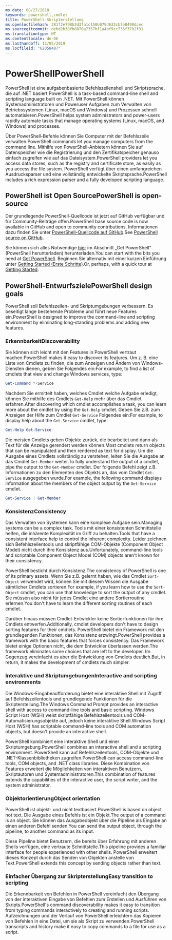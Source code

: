 ```yaml
---
ms.date: 08/27/2018
keywords: powershell,cmdlet
title: PowerShell-Skripterstellung
ms.openlocfilehash: 281f2e798b3d3fa1c150b079d633cb7e8490dcec
ms.sourcegitcommit: debd2b38fb8070a7357bf1a4bf9cc736f3702f31
ms.translationtype: HT
ms.contentlocale: de-DE
ms.lasthandoff: 12/05/2019
ms.locfileid: "62058487"
---
```

# <a name="powershell"></a><span data-ttu-id="7a67e-103">PowerShell</span><span class="sxs-lookup"><span data-stu-id="7a67e-103">PowerShell</span></span>

<span data-ttu-id="7a67e-104">PowerShell ist eine aufgabenbasierte Befehlszeilenshell und Skriptsprache, die auf .NET basiert.</span><span class="sxs-lookup"><span data-stu-id="7a67e-104">PowerShell is a task-based command-line shell and scripting language built on .NET.</span></span>
<span data-ttu-id="7a67e-105">Mit PowerShell können Systemadministratoren und Poweruser Aufgaben zum Verwalten von Betriebssystemen (Linux, macOS und Windows) und Prozessen schnell automatisieren.</span><span class="sxs-lookup"><span data-stu-id="7a67e-105">PowerShell helps system administrators and power-users rapidly automate tasks that manage operating systems (Linux, macOS, and Windows) and processes.</span></span>

<span data-ttu-id="7a67e-106">Über PowerShell-Befehle können Sie Computer mit der Befehlszeile verwalten.</span><span class="sxs-lookup"><span data-stu-id="7a67e-106">PowerShell commands let you manage computers from the command line.</span></span> <span data-ttu-id="7a67e-107">Mithilfe von PowerShell-Anbietern können Sie auf Datenspeicher wie die Registrierung und den Zertifikatspeicher genauso einfach zugreifen wie auf das Dateisystem.</span><span class="sxs-lookup"><span data-stu-id="7a67e-107">PowerShell providers let you access data stores, such as the registry and certificate store, as easily as you access the file system.</span></span> <span data-ttu-id="7a67e-108">PowerShell verfügt über einen umfangreichen Ausdrucksparser und eine vollständig entwickelte Skriptsprache.</span><span class="sxs-lookup"><span data-stu-id="7a67e-108">PowerShell includes a rich expression parser and a fully developed scripting language.</span></span>

## <a name="powershell-is-open-source"></a><span data-ttu-id="7a67e-109">PowerShell ist Open Source</span><span class="sxs-lookup"><span data-stu-id="7a67e-109">PowerShell is open-source</span></span>

<span data-ttu-id="7a67e-110">Der grundlegende PowerShell-Quellcode ist jetzt auf GitHub verfügbar und für Community-Beiträge offen.</span><span class="sxs-lookup"><span data-stu-id="7a67e-110">PowerShell base source code is now available in GitHub and open to community contributions.</span></span>
<span data-ttu-id="7a67e-111">Informationen dazu finden Sie unter [PowerShell-Quellcode auf GitHub](https://github.com/powershell/powershell).</span><span class="sxs-lookup"><span data-stu-id="7a67e-111">See [PowerShell source on GitHub](https://github.com/powershell/powershell).</span></span>

<span data-ttu-id="7a67e-112">Sie können sich alles Notwendige [hier](https://github.com/PowerShell/PowerShell#get-powershell) im Abschnitt „Get PowerShell“ (PowerShell herunterladen) herunterladen.</span><span class="sxs-lookup"><span data-stu-id="7a67e-112">You can start with the bits you need at [Get PowerShell](https://github.com/PowerShell/PowerShell#get-powershell).</span></span>
<span data-ttu-id="7a67e-113">Beginnen Sie alternativ mit einer kurzen Einführung unter [Getting Started (Erste Schritte)](https://github.com/PowerShell/PowerShell/blob/master/docs/learning-powershell).</span><span class="sxs-lookup"><span data-stu-id="7a67e-113">Or, perhaps, with a quick tour at [Getting Started](https://github.com/PowerShell/PowerShell/blob/master/docs/learning-powershell).</span></span>

## <a name="powershell-design-goals"></a><span data-ttu-id="7a67e-114">PowerShell-Entwurfsziele</span><span class="sxs-lookup"><span data-stu-id="7a67e-114">PowerShell design goals</span></span>

<span data-ttu-id="7a67e-115">PowerShell soll Befehlszeilen- und Skriptumgebungen verbessern. Es beseitigt lange bestehende Probleme und führt neue Features ein.</span><span class="sxs-lookup"><span data-stu-id="7a67e-115">PowerShell is designed to improve the command-line and scripting environment by eliminating long-standing problems and adding new features.</span></span>

### <a name="discoverability"></a><span data-ttu-id="7a67e-116">Erkennbarkeit</span><span class="sxs-lookup"><span data-stu-id="7a67e-116">Discoverability</span></span>

<span data-ttu-id="7a67e-117">Sie können sich leicht mit den Features in PowerShell vertraut machen.</span><span class="sxs-lookup"><span data-stu-id="7a67e-117">PowerShell makes it easy to discover its features.</span></span> <span data-ttu-id="7a67e-118">Um z. B. eine Liste von Cmdlets zu finden, die zum Anzeigen und Ändern von Windows-Diensten dienen, geben Sie Folgendes ein:</span><span class="sxs-lookup"><span data-stu-id="7a67e-118">For example, to find a list of cmdlets that view and change Windows services, type:</span></span>

```powershell
Get-Command *-Service
```

<span data-ttu-id="7a67e-119">Nachdem Sie ermittelt haben, welches Cmdlet welche Aufgabe erledigt, können Sie mithilfe des Cmdlets `Get-Help` mehr über das Cmdlet erfahren.</span><span class="sxs-lookup"><span data-stu-id="7a67e-119">After discovering which cmdlet accomplishes a task, you can learn more about the cmdlet by using the `Get-Help` cmdlet.</span></span> <span data-ttu-id="7a67e-120">Geben Sie z.B. zum Anzeigen der Hilfe zum Cmdlet `Get-Service` Folgendes ein:</span><span class="sxs-lookup"><span data-stu-id="7a67e-120">For example, to display help about the `Get-Service` cmdlet, type:</span></span>

```powershell
Get-Help Get-Service
```

<span data-ttu-id="7a67e-121">Die meisten Cmdlets geben Objekte zurück, die bearbeitet und dann als Text für die Anzeige gerendert werden können.</span><span class="sxs-lookup"><span data-stu-id="7a67e-121">Most cmdlets return objects that can be manipulated and then rendered as text for display.</span></span> <span data-ttu-id="7a67e-122">Um die Ausgabe eines Cmdlets vollständig zu verstehen, leiten Sie die Ausgabe an das Cmdlet `Get-Member` weiter.</span><span class="sxs-lookup"><span data-stu-id="7a67e-122">To fully understand the output of a cmdlet, pipe the output to the `Get-Member` cmdlet.</span></span> <span data-ttu-id="7a67e-123">Der folgende Befehl zeigt z.B. Informationen zu den Elementen des Objekts an, das vom Cmdlet `Get-Service` ausgegeben wurde.</span><span class="sxs-lookup"><span data-stu-id="7a67e-123">For example, the following command displays information about the members of the object output by the `Get-Service` cmdlet.</span></span>

```powershell
Get-Service | Get-Member
```

### <a name="consistency"></a><span data-ttu-id="7a67e-124">Konsistenz</span><span class="sxs-lookup"><span data-stu-id="7a67e-124">Consistency</span></span>

<span data-ttu-id="7a67e-125">Das Verwalten von Systemen kann eine komplexe Aufgabe sein.</span><span class="sxs-lookup"><span data-stu-id="7a67e-125">Managing systems can be a complex task.</span></span> <span data-ttu-id="7a67e-126">Tools mit einer konsistenten Schnittstelle helfen, die inhärente Komplexität im Griff zu behalten.</span><span class="sxs-lookup"><span data-stu-id="7a67e-126">Tools that have a consistent interface help to control the inherent complexity.</span></span> <span data-ttu-id="7a67e-127">Leider zeichnen sich Befehlszeilentools und skriptfähige COM-Objekte (Component Object Model) nicht durch ihre Konsistenz aus.</span><span class="sxs-lookup"><span data-stu-id="7a67e-127">Unfortunately, command-line tools and scriptable Component Object Model (COM) objects aren't known for their consistency.</span></span>

<span data-ttu-id="7a67e-128">PowerShell besticht durch Konsistenz.</span><span class="sxs-lookup"><span data-stu-id="7a67e-128">The consistency of PowerShell is one of its primary assets.</span></span> <span data-ttu-id="7a67e-129">Wenn Sie z.B. gelernt haben, wie das Cmdlet `Sort-Object` verwendet wird, können Sie mit diesem Wissen die Ausgabe sämtlicher Cmdlets sortieren.</span><span class="sxs-lookup"><span data-stu-id="7a67e-129">For example, if you learn how to use the `Sort-Object` cmdlet, you can use that knowledge to sort the output of any cmdlet.</span></span> <span data-ttu-id="7a67e-130">Sie müssen also nicht für jedes Cmdlet eine andere Sortierroutine erlernen.</span><span class="sxs-lookup"><span data-stu-id="7a67e-130">You don't have to learn the different sorting routines of each cmdlet.</span></span>

<span data-ttu-id="7a67e-131">Darüber hinaus müssen Cmdlet-Entwickler keine Sortierfunktionen für ihre Cmdlets entwerfen.</span><span class="sxs-lookup"><span data-stu-id="7a67e-131">Additionally, cmdlet developers don't have to design sorting features for their cmdlets.</span></span> <span data-ttu-id="7a67e-132">PowerShell bietet ein Framework mit den grundlegenden Funktionen, das Konsistenz erzwingt.</span><span class="sxs-lookup"><span data-stu-id="7a67e-132">PowerShell provides a framework with the basic features that forces consistency.</span></span> <span data-ttu-id="7a67e-133">Das Framework bietet einige Optionen nicht, die dem Entwickler überlassen werden.</span><span class="sxs-lookup"><span data-stu-id="7a67e-133">The framework eliminates some choices that are left to the developer.</span></span> <span data-ttu-id="7a67e-134">Im Gegenzug vereinfacht es aber die Entwicklung von Cmdlets deutlich.</span><span class="sxs-lookup"><span data-stu-id="7a67e-134">But, in return, it makes the development of cmdlets much simpler.</span></span>

### <a name="interactive-and-scripting-environments"></a><span data-ttu-id="7a67e-135">Interaktive und Skriptumgebungen</span><span class="sxs-lookup"><span data-stu-id="7a67e-135">Interactive and scripting environments</span></span>

<span data-ttu-id="7a67e-136">Die Windows-Eingabeaufforderung bietet eine interaktive Shell mit Zugriff auf Befehlszeilentools und grundlegende Funktionen für die Skripterstellung.</span><span class="sxs-lookup"><span data-stu-id="7a67e-136">The Windows Command Prompt provides an interactive shell with access to command-line tools and basic scripting.</span></span> <span data-ttu-id="7a67e-137">Windows Script Host (WSH) weist skriptfähige Befehlszeilentools und COM-Automatisierungsobjekte auf, jedoch keine interaktive Shell.</span><span class="sxs-lookup"><span data-stu-id="7a67e-137">Windows Script Host (WSH) has scriptable command-line tools and COM automation objects, but doesn't provide an interactive shell.</span></span>

<span data-ttu-id="7a67e-138">PowerShell kombiniert eine interaktive Shell und einer Skriptumgebung.</span><span class="sxs-lookup"><span data-stu-id="7a67e-138">PowerShell combines an interactive shell and a scripting environment.</span></span> <span data-ttu-id="7a67e-139">PowerShell kann auf Befehlszeilentools, COM-Objekte und .NET-Klassenbibliotheken zugreifen.</span><span class="sxs-lookup"><span data-stu-id="7a67e-139">PowerShell can access command-line tools, COM objects, and .NET class libraries.</span></span> <span data-ttu-id="7a67e-140">Diese Kombination von Features erweitert die Möglichkeiten von interaktiven Benutzern, Skriptautoren und Systemadministratoren.</span><span class="sxs-lookup"><span data-stu-id="7a67e-140">This combination of features extends the capabilities of the interactive user, the script writer, and the system administrator.</span></span>

### <a name="object-orientation"></a><span data-ttu-id="7a67e-141">Objektorientierung</span><span class="sxs-lookup"><span data-stu-id="7a67e-141">Object orientation</span></span>

<span data-ttu-id="7a67e-142">PowerShell ist objekt- und nicht textbasiert.</span><span class="sxs-lookup"><span data-stu-id="7a67e-142">PowerShell is based on object not text.</span></span> <span data-ttu-id="7a67e-143">Die Ausgabe eines Befehls ist ein Objekt.</span><span class="sxs-lookup"><span data-stu-id="7a67e-143">The output of a command is an object.</span></span> <span data-ttu-id="7a67e-144">Sie können das Ausgabeobjekt über die Pipeline als Eingabe an einen anderen Befehl senden.</span><span class="sxs-lookup"><span data-stu-id="7a67e-144">You can send the output object, through the pipeline, to another command as its input.</span></span>

<span data-ttu-id="7a67e-145">Diese Pipeline bietet Benutzern, die bereits über Erfahrung mit anderen Shells verfügen, eine vertraute Schnittstelle.</span><span class="sxs-lookup"><span data-stu-id="7a67e-145">This pipeline provides a familiar interface for people experienced with other shells.</span></span> <span data-ttu-id="7a67e-146">PowerShell erweitert dieses Konzept durch das Senden von Objekten anstelle von Text.</span><span class="sxs-lookup"><span data-stu-id="7a67e-146">PowerShell extends this concept by sending objects rather than text.</span></span>

### <a name="easy-transition-to-scripting"></a><span data-ttu-id="7a67e-147">Einfacher Übergang zur Skripterstellung</span><span class="sxs-lookup"><span data-stu-id="7a67e-147">Easy transition to scripting</span></span>

<span data-ttu-id="7a67e-148">Die Erkennbarkeit von Befehlen in PowerShell vereinfacht den Übergang von der interaktiven Eingabe von Befehlen zum Erstellen und Ausführen von Skripts.</span><span class="sxs-lookup"><span data-stu-id="7a67e-148">PowerShell's command discoverability makes it easy to transition from typing commands interactively to creating and running scripts.</span></span> <span data-ttu-id="7a67e-149">Aufzeichnungen und der Verlauf von PowerShell erleichtern das Kopieren von Befehlen in eine Datei, um sie als Skript zu verwenden.</span><span class="sxs-lookup"><span data-stu-id="7a67e-149">PowerShell transcripts and history make it easy to copy commands to a file for use as a script.</span></span>

